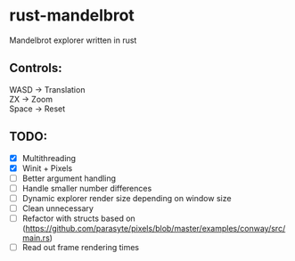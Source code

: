 # rust-mandelbrot
Mandelbrot explorer written in rust

## Controls:
WASD -> Translation  
ZX -> Zoom  
Space -> Reset  

## TODO:
- [x] Multithreading
- [X] Winit + Pixels
- [ ] Better argument handling
- [ ] Handle smaller number differences
- [ ] Dynamic explorer render size depending on window size
- [ ] Clean unnecessary
- [ ] Refactor with structs based on (https://github.com/parasyte/pixels/blob/master/examples/conway/src/main.rs)
- [ ] Read out frame rendering times